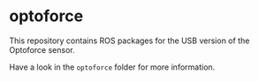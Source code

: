 # optoforce
This repository contains ROS packages for the USB version of the Optoforce sensor.

Have a look in the `optoforce` folder for more information.